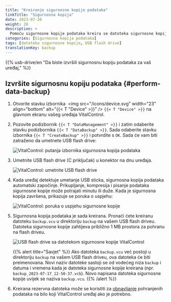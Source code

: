 ```yaml
---
title: "Kreiranje sigurnosne kopije podataka"
linkTitle: "Sigurnosna kopija"
date: 2023-07-20
weight: 20
description: >
  Pomoću sigurnosne kopije podataka kreira se datoteka sigurnosne kopije koja sadrži sve podatke pohranjene na uređaju VitalControl.
categories: [Sigurnosna kopija podataka]
tags: [datoteka sigurnosne kopije, USB flash drive]
translationKey: backup
---
```

{{% usb-drive/en "Da biste izvršili sigurnosnu kopiju podataka za vaš uređaj," %}}

## Izvršite sigurnosnu kopiju podataka {#perform-data-backup}

1. Otvorite stavku izbornika &nbsp;<img src="/icons/device.svg" width="23" align="bottom" alt="{{< T "Device" >}}" /> `{{< T "Device" >}}` na glavnom ekranu vašeg uređaja VitalControl.

2. Pozovite podizbornik `{{< T "DataManagement" >}}` i zatim odaberite stavku podizbornika `{{< T "DataBackup" >}}`. Sada odaberite stavku izbornika `{{< T "CreateBackup" >}}` i potvrdite s `OK`. Sada će vam biti zatraženo da umetnete USB flash drive:

   ![VitalControl: putanja izbornika sigurnosna kopija podataka](../images/backup.png "Pozovite sigurnosnu kopiju podataka")

3. Umetnite USB flash drive (C priključak) u konektor na dnu uređaja.

   ![VitalControl: umetnite USB flash drive](/images/firmware/update/plug-in-dual-usb-stick.svg "Umetnite USB flash drive")

4. Kada uređaj detektuje umetanje USB sticka, sigurnosna kopija podataka automatski započinje. Prikupljanje, kompresija i pisanje podataka sigurnosne kopije može potrajati minutu ili duže. Kada je sigurnosna kopija završena, prikazuje se poruka o uspjehu:

   ![VitalControl: poruka o uspjehu sigurnosne kopije](../images/backup-done.png "Uspješna sigurnosna kopija podataka")

5. Sigurnosna kopija podataka je sada kreirana. Pronaći ćete kreiranu datoteku `backup.vcu` u direktoriju `backup` na vašem USB flash driveu. Datoteka sigurnosne kopije zahtijeva približno 1 MB prostora za pohranu na flash driveu.

   ![USB flash drive sa datotekom sigurnosne kopije VitalControl](../images/backup-file.png "USB flash drive sa datotekom sigurnosne kopije")

   {{% alert title="Savjet" %}}
  Ako datoteka `backup.vcu` već postoji u direktoriju `backup` na vašem USB flash driveu, ova datoteka će biti preimenovana. Novi naziv datoteke sastoji se od vodećeg niza `backup` i datuma i vremena kada je datoteka sigurnosne kopije kreirana (npr. `backup_2023-07-17_12-50-37.vcb`). Novo napisana datoteka sigurnosne kopije uvijek se naziva `backup.vcu`.
    {{% /alert %}}


6. Kreirana rezervna datoteka može se koristiti za [obnavljanje](../restore) pohranjenih podataka na bilo koji VitalControl uređaj ako je potrebno.
